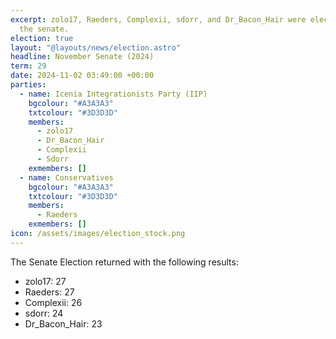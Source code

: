 ```yaml
---
excerpt: zolo17, Raeders, Complexii, sdorr, and Dr_Bacon_Hair were elected to
  the senate.
election: true
layout: "@layouts/news/election.astro"
headline: November Senate (2024)
term: 29
date: 2024-11-02 03:49:00 +00:00
parties:
  - name: Icenia Integrationists Party (IIP)
    bgcolour: "#A3A3A3"
    txtcolour: "#3D3D3D"
    members:
      - zolo17
      - Dr_Bacon_Hair
      - Complexii
      - Sdorr
    exmembers: []
  - name: Conservatives
    bgcolour: "#A3A3A3"
    txtcolour: "#3D3D3D"
    members:
      - Raeders
    exmembers: []
icon: /assets/images/election_stock.png
---
```

The Senate Election returned with the following results:

- zolo17: 27
- Raeders: 27
- Complexii: 26
- sdorr: 24
- Dr_Bacon_Hair: 23
